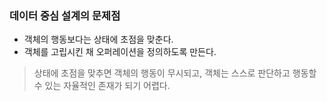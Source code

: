 ### 데이터 중심 설계의 문제점

- 객체의 행동보다는 상태에 초점을 맞춘다.
- 객체를 고립시킨 채 오퍼레이션을 정의하도록 만든다.

> 상태에 초점을 맞추면 객체의 행동이 무시되고, 객체는 스스로 판단하고 행동할 수 있는 자율적인 존재가 되기 어렵다.
